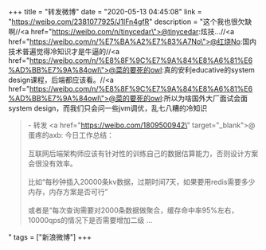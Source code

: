 +++
title = "转发微博"
date = "2020-05-13 04:45:08"
link = "https://weibo.com/2381077925/J1IFn4gfR"
description = "这个我也很欠缺啊//<a href=\"https://weibo.com/n/tinycedar\">@tinycedar</a>:炫技…//<a href=\"https://weibo.com/n/%E7%BA%A2%E7%83%A7No\">@红烧No</a>:国内技术普遍觉得冷知识才是牛逼的//<a href=\"https://weibo.com/n/%E8%8F%9C%E7%9A%84%E8%A6%81%E6%AD%BB%E7%9A%84owl\">@菜的要死的owl</a>:真的安利educative的system design课程，后端都应该看。//<a href=\"https://weibo.com/n/%E8%8F%9C%E7%9A%84%E8%A6%81%E6%AD%BB%E7%9A%84owl\">@菜的要死的owl</a>:所以为啥国外大厂面试会面system design，而我们只会问一些jvm调优，乱七八糟的冷知识<br><blockquote> - 转发 <a href=\"https://weibo.com/1809500942\" target=\"_blank\">@蛋疼的axb</a>: 今日工作总结：<br><br>互联网后端架构师应该有针对性的训练自己的数据估算能力，否则设计方案会很没有效率。<br><br>比如“每秒钟插入20000条kv数据，过期时间7天，如果要用redis需要多少内存，内存方案是否可行”<br><br>或者是“每次查询需要对2000条数据做聚合，缓存命中率95%左右，10000qps的情况下是否需要增加二级 ...</blockquote>"
tags = ["新浪微博"]
+++
